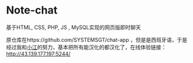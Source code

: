 # Note-chat
基于HTML, CSS, PHP, JS , MySQL实现的网页版即时聊天      
     
原仓库在https://github.com/SYSTEMSGT/chat-app ，但是是西班牙语，于是经过我和[小江](https://github.com/xiaojiangxj233)的努力，基本把所有能汉化的都汉化了，在线体验链接：http://43.139.177.197:5244/
